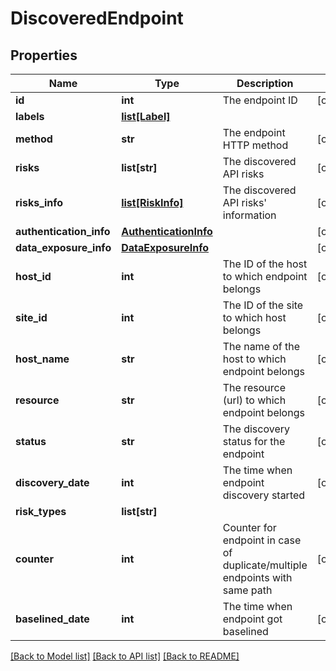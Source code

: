 # DiscoveredEndpoint

## Properties
Name | Type | Description | Notes
------------ | ------------- | ------------- | -------------
**id** | **int** | The endpoint ID | [optional] 
**labels** | [**list[Label]**](Label.md) |  | 
**method** | **str** | The endpoint HTTP method | [optional] 
**risks** | **list[str]** | The discovered API risks | [optional] 
**risks_info** | [**list[RiskInfo]**](RiskInfo.md) | The discovered API risks&#x27; information | [optional] 
**authentication_info** | [**AuthenticationInfo**](AuthenticationInfo.md) |  | [optional] 
**data_exposure_info** | [**DataExposureInfo**](DataExposureInfo.md) |  | [optional] 
**host_id** | **int** | The ID of the host to which endpoint belongs | [optional] 
**site_id** | **int** | The ID of the site to which host belongs | [optional] 
**host_name** | **str** | The name of the host to which endpoint belongs | [optional] 
**resource** | **str** | The resource (url) to which endpoint belongs | [optional] 
**status** | **str** | The discovery status for the endpoint | [optional] 
**discovery_date** | **int** | The time when endpoint discovery started | [optional] 
**risk_types** | **list[str]** |  | 
**counter** | **int** | Counter for endpoint in case of duplicate/multiple endpoints with same path | [optional] 
**baselined_date** | **int** | The time when endpoint got baselined | [optional] 

[[Back to Model list]](../README.md#documentation-for-models) [[Back to API list]](../README.md#documentation-for-api-endpoints) [[Back to README]](../README.md)

